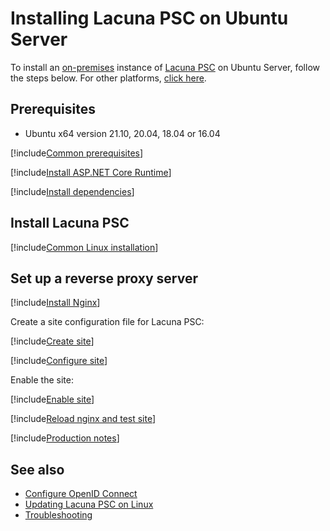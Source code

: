 ﻿# Installing Lacuna PSC on Ubuntu Server

To install an [on-premises](../index.md) instance of [Lacuna PSC](../../index.md) on Ubuntu Server, follow the steps below. For other platforms, [click here](../index.md).

## Prerequisites

* Ubuntu x64 version 21.10, 20.04, 18.04 or 16.04

[!include[Common prerequisites](../includes/common-requisites.md)]

[!include[Install ASP.NET Core Runtime](../../../includes/linux/ubuntu/install-aspnetcore-31.md)]

[!include[Install dependencies](../../../includes/linux/ubuntu/install-dependencies.md)]

## Install Lacuna PSC

[!include[Common Linux installation](includes/common-linux-install.md)]

## Set up a reverse proxy server

[!include[Install Nginx](../../../includes/linux/ubuntu/install-nginx.md)]

Create a site configuration file for Lacuna PSC:

[!include[Create site](../../../../../includes/psc/ubuntu/create-site.md)]

[!include[Configure site](includes/configure-site.md)]

Enable the site:

[!include[Enable site](../../../../../includes/psc/ubuntu/enable-site.md)]

[!include[Reload nginx and test site](includes/reload-and-test.md)]

[!include[Production notes](../includes/production-notes.md)]

## See also

* [Configure OpenID Connect](../configure-oidc.md)
* [Updating Lacuna PSC on Linux](update.md)
* [Troubleshooting](troubleshoot/index.md)
